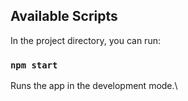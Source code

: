 
## Available Scripts

In the project directory, you can run:

### `npm start`

Runs the app in the development mode.\


